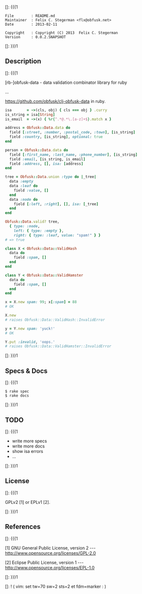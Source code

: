 []: {{{1

    File        : README.md
    Maintainer  : Felix C. Stegerman <flx@obfusk.net>
    Date        : 2013-02-11

    Copyright   : Copyright (C) 2013  Felix C. Stegerman
    Version     : 0.0.2.SNAPSHOT

[]: }}}1

## Description
[]: {{{1

  [rb-]obfusk-data - data validation combinator library for ruby

  ...

  https://github.com/obfusk/clj-obfusk-data in ruby.

```ruby
isa       = ->(cls, obj) { cls === obj } .curry
is_string = isa[String]
is_email  = ->(x) { %r{^.*@.*\.[a-z]+$}.match x }

address = Obfusk::Data.data do
  field [:street, :number, :postal_code, :town], [is_string]
  field :country, [is_string], optional: true
end

person = Obfusk::Data.data do
  field [:first_name, :last_name, :phone_number], [is_string]
  field :email, [is_string, is_email]
  field :address, [], isa: [address]
end

tree = Obfusk::Data.union :type do |_tree|
  data :empty
  data :leaf do
    field :value, []
  end
  data :node do
    field [:left, :right], [], isa: [_tree]
  end
end

Obfusk::Data.valid? tree,
  { type: :node,
    left: { type: :empty },
    right: { type: :leaf, value: "spam!" } }
# => true
```

```ruby
class X < Obfusk::Data::ValidHash
  data do
    field :spam, []
  end
end

class Y < Obfusk::Data::ValidHamster
  data do
    field :spam, []
  end
end

x = X.new spam: 99; x[:spam] = 88
# OK

X.new
# raises Obfusk::Data::ValidHash::InvalidError

y = Y.new spam: 'yuck!'
# OK

Y.put :invalid, 'oops.'
# raises Obfusk::Data::ValidHamster::InvalidError
```

[]: }}}1

## Specs & Docs
[]: {{{1

    $ rake spec
    $ rake docs

[]: }}}1

## TODO
[]: {{{1

  * write more specs
  * write more docs
  * show isa errors
  * ...

[]: }}}1

## License
[]: {{{1

  GPLv2 [1] or EPLv1 [2].

[]: }}}1

## References
[]: {{{1

  [1] GNU General Public License, version 2
  --- http://www.opensource.org/licenses/GPL-2.0

  [2] Eclipse Public License, version 1
  --- http://www.opensource.org/licenses/EPL-1.0

[]: }}}1

[]: ! ( vim: set tw=70 sw=2 sts=2 et fdm=marker : )
